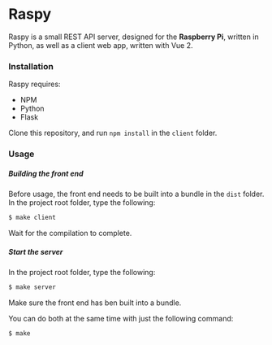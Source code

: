 # Raspy

Raspy is a small REST API server, designed for the **Raspberry Pi**, written in Python, as well as a client web app, written with Vue 2.

### Installation

Raspy requires:

* NPM
* Python
* Flask

Clone this repository, and run ``npm install`` in the ``client`` folder.

### Usage

##### Building the front end

Before usage, the front end needs to be built into a bundle in the ``dist`` folder. In the project root folder, type the following:

```bash
$ make client
```

Wait for the compilation to complete.

##### Start the server

In the project root folder, type the following:

```bash
$ make server
```

Make sure the front end has ben built into a bundle.

You can do both at the same time with just the following command:

```bash
$ make
```
